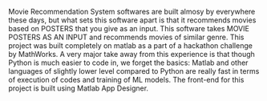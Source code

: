 Movie Recommendation System softwares are built almosy by everywhere these days, but what sets this software apart is that it recommends movies based on POSTERS that you give as an input.
This software takes MOVIE POSTERS AS AN INPUT and recommends movies of similar genre.
This project was built completely on matlab as a part of a hackathon challenge by MathWorks.
A very major take away from this experience is that though Python is much easier to code in, we forget the basics: Matlab and other languages of slightly lower level compared to Python are really fast in terms of execution of codes and training of ML models.
The front-end for this project is built using Matlab App Designer.
